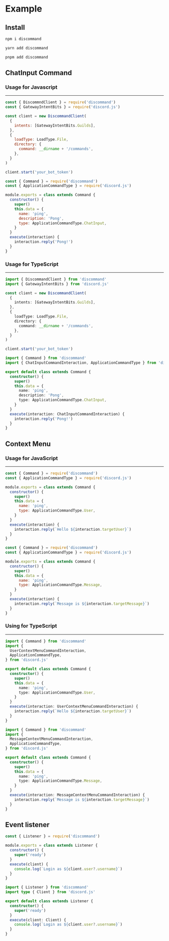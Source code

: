 # Example

## Install

<code-group>
<code-block title="npm">

```bash
npm i discommand
```

</code-block>

<code-block title="yarn">

```bash
yarn add discommand
```

</code-block>

<code-block title='pnpm'>

```bash
pnpm add discommand
```

</code-block>
</code-group>

## ChatInput Command

### Usage for Javascript

---

<code-group>
<code-block title="index.js">

```js
const { DiscommndClient } = require('discommand')
const { GatewayIntentBits } = require('discord.js')

const client = new DiscommandClient(
  {
    intents: [GatewayIntentBits.Guilds],
  },
  {
    loadType: LoadType.File,
    directory: {
      command: __dirname + '/commands',
    },
  }
)

client.start('your_bot_token')
```

</code-block>

<code-block title="commands/ping.js">

```js
const { Command } = require('discommand')
const { ApplicationCommandType } = require('discord.js')

module.exports = class extends Command {
  constructor() {
    super()
    this.data = {
      name: 'ping',
      description: 'Pong',
      type: ApplicationCommandType.ChatInput,
    }
  }
  execute(interaction) {
    interaction.reply('Pong!')
  }
}
```

</code-block>
</code-group>

### Usage for TypeScript

---

<code-group>
<code-block title="index.ts">

```ts
import { DiscommandClient } from 'discommand'
import { GatewayIntentBits } from 'discord.js'

const client = new DiscommandClient(
  {
    intents: [GatewayIntentBits.Guilds],
  },
  {
    loadType: LoadType.File,
    directory: {
      command: __dirname + '/commands',
    },
  }
)

client.start('your_bot_token')
```

</code-block>

<code-block title="commands/ping.ts">

```ts
import { Command } from 'discommand'
import { ChatInputCommandInteraction, ApplicationCommandType } from 'discord.js'

export default class extends Command {
  constructor() {
    super()
    this.data = {
      name: 'ping',
      description: 'Pong',
      type: ApplicationCommandType.ChatInput,
    }
  }
  execute(interaction: ChatInputCommandInteraction) {
    interaction.reply('Pong!')
  }
}
```

</code-block>
</code-group>

## Context Menu

### Usage for JavaScript

---

<code-group>
<code-block title="User Context Menu">

```js
const { Command } = require('discommand')
const { ApplicationCommandType } = require('discord.js')

module.exports = class extends Command {
  constructor() {
    super()
    this.data = {
      name: 'ping',
      type: ApplicationCommandType.User,
    }
  }
  execute(interaction) {
    interaction.reply(`Hello ${interaction.targetUser}`)
  }
}
```

</code-block>

<code-block title="Message Context Menu">

```js
const { Command } = require('discommand')
const { ApplicationCommandType } = require('discord.js')

module.exports = class extends Command {
  constructor() {
    super()
    this.data = {
      name: 'ping',
      type: ApplicationCommandType.Message,
    }
  }
  execute(interaction) {
    interaction.reply(`Message is ${interaction.targetMessage}`)
  }
}
```

</code-block>
</code-group>

### Using for TypeScript

---

<code-group>
<code-block title="User Context Menu">

```ts
import { Command } from 'discommand'
import {
  UserContextMenuCommandInteraction,
  ApplicationCommandType,
} from 'discord.js'

export default class extends Command {
  constructor() {
    super()
    this.data = {
      name: 'ping',
      type: ApplicationCommandType.User,
    }
  }
  execute(interaction: UserContextMenuCommandInteraction) {
    interaction.reply(`Hello ${interaction.targetUser}`)
  }
}
```

</code-block>

<code-block title="Message Context Menu">

```ts
import { Command } from 'discommand'
import {
  MessageContextMenuCommandInteraction,
  ApplicationCommandType,
} from 'discord.js'

export default class extends Command {
  constructor() {
    super()
    this.data = {
      name: 'ping',
      type: ApplicationCommandType.Message,
    }
  }
  execute(interaction: MessageContextMenuCommandInteraction) {
    interaction.reply(`Message is ${interaction.targetMessage}`)
  }
}
```

</code-block>
</code-group>

## Event listener

<code-group>
<code-block title="Using for JavaScript">

```js
const { Listener } = require('discommand')

module.exports = class extends Listener {
  constructor() {
    super('ready')
  }
  execute(client) {
    console.log(`Login as ${client.user?.username}`)
  }
}
```

</code-block>

<code-block title="Using for TypeScript">

```ts
import { Listener } from 'discommand'
import type { Client } from 'discord.js'

export default class extends Listener {
  constructor() {
    super('ready')
  }
  execute(client: Client) {
    console.log(`Login as ${client.user?.username}`)
  }
}
```

</code-block>
</code-group>
